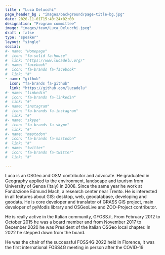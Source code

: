 ```yaml
---
title : "Luca Delucchi"
page_header_bg : "images/background/page-title-bg.jpg"
date: 2020-11-01T15:40:24+02:00
designation: "Program committee"
image: "images/team/Luca_Delucchi.jpeg"
draft : false
type: "speaker"
layout: "single"
social:
#- name: "Homepage"
#  icon: "fa-solid fa-house"
#  link: "https://www.lucadelu.org/"
#- name: "facebook"
#  icon: "fa-brands fa-facebook"
#  link: "#"
- name: "github"
  icon: "fa-brands fa-github"
  link: "https://github.com/lucadelu"
#- name: "linkedin"
#  icon: "fa-brands fa-linkedin"
#  link: "#"
#- name: "instagram"
#  icon: "fa-brands fa-instagram"
#  link: "#"
#- name: "skype"
#  icon: "fa-brands fa-skype"
#  link: "#"
#- name: "mastodon"
#  icon: "fa-brands fa-mastodon"
#  link: "#"
#- name: "twitter"
#  icon: "fa-brands fa-twitter"
#  link: "#"

---
```


Luca is an OSGeo and OSM contributor and advocate. He graduated in
Geography applied to the environment, landscape and tourism from
University of Genoa (Italy) in 2008. Since the same year he work at
Fondazione Edmund Mach, a research center near Trento. He is
interested in all features about GIS: desktop, web, geodatabase,
developing and geodata. He is core developer and translator of GRASS
GIS project, main developer of pyModis library and OSGeoLive and
ZOO-Project contributor.

He is really active in the Italian community, GFOSS.it. From February
2012 to October 2015 he was a board member and from November 2017 to
December 2020 he was President of the Italian OSGeo local chapter. In
2022 he stepped down from the board.

He was the chair of the successful FOSS4G 2022 held in Florence, it
was the first international FOSS4G meeting in person after the
COVID-19
